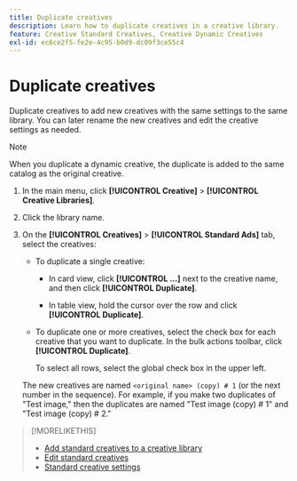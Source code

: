 ```yaml
---
title: Duplicate creatives
description: Learn how to duplicate creatives in a creative library.
feature: Creative Standard Creatives, Creative Dynamic Creatives
exl-id: ec6ce2f5-fe2e-4c95-b0d9-dc09f3ce55c4
---
```

# Duplicate creatives

Duplicate creatives to add new creatives with the same settings to the same library. You can later rename the new creatives and edit the creative settings as needed. 

>[!NOTE]
>
>When you duplicate a dynamic creative, the duplicate is added to the same catalog as the original creative.

1. In the main menu, click **[!UICONTROL Creative]** > **[!UICONTROL Creative Libraries]**.

1. Click the library name.

1. On the **[!UICONTROL Creatives]** > **[!UICONTROL Standard Ads]** tab, select the creatives:

   * To duplicate a single creative:
   
     * In card view, click **[!UICONTROL ...]** next to the creative name, and then click **[!UICONTROL Duplicate]**.
     
     * In table view, hold the cursor over the row and click **[!UICONTROL Duplicate]**.

   * To duplicate one or more creatives, select the check box for each creative that you want to duplicate. In the bulk actions toolbar, click **[!UICONTROL Duplicate]**.
   
     To select all rows, select the global check box in the upper left.

   The new creatives are named `<original name> (copy) # 1` (or the next number in the sequence). For example, if you make two duplicates of "Test image," then the duplicates are named "Test image (copy) # 1" and "Test image (copy) # 2."

<!-- Add to TOC later when this feature is available to users:

>* [Edit dynamic creatives](creative-edit-dynamic.md)
>* [Dynamic ad settings](creative-settings-dynamic.md)
-->

>[!MORELIKETHIS]
>
>* [Add standard creatives to a creative library](creative-add-standard.md)
>* [Edit standard creatives](creative-edit-standard.md)
>* [Standard creative settings](creative-settings-standard.md)
